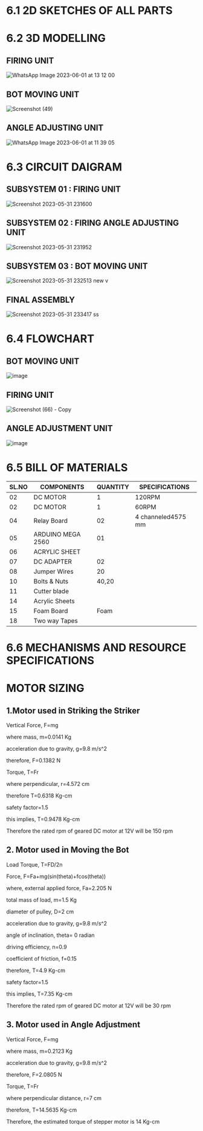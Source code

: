# 6.1 2D SKETCHES OF ALL PARTS



# 6.2 3D MODELLING
## FIRING UNIT
![WhatsApp Image 2023-06-01 at 13 12 00](https://github.com/N-Division-2022-2023-Even/Repo-07/assets/130656643/93f96c87-f209-438d-953b-c0683dbe87e7)





## BOT MOVING UNIT
![Screenshot (49)](https://github.com/N-Division-2022-2023-Even/Repo-07/assets/130656643/39b7a9ff-0c84-40c6-a0a8-cbb228d36bb5)


## ANGLE ADJUSTING UNIT
![WhatsApp Image 2023-06-01 at 11 39 05](https://github.com/N-Division-2022-2023-Even/Repo-07/assets/130656643/d4711ae7-02ab-493a-aa11-52e48782d84d)

# 6.3 CIRCUIT DAIGRAM
## SUBSYSTEM 01 : FIRING UNIT
![Screenshot 2023-05-31 231600](https://github.com/N-Division-2022-2023-Even/Repo-07/assets/130956680/2eba2eb3-b561-4957-8268-1d208d6a36b6)


## SUBSYSTEM 02 : FIRING ANGLE ADJUSTING UNIT
![Screenshot 2023-05-31 231952](https://github.com/N-Division-2022-2023-Even/Repo-07/assets/130956680/9e06f274-dedb-4a3a-8167-753ad3b69fe6)


## SUBSYSTEM 03 : BOT MOVING UNIT
![Screenshot 2023-05-31 232513 new v](https://github.com/N-Division-2022-2023-Even/Repo-07/assets/130956680/0bac6e08-35e4-46c3-b252-91f7ed35c5c0)


## FINAL ASSEMBLY
![Screenshot 2023-05-31 233417 ss](https://github.com/N-Division-2022-2023-Even/Repo-07/assets/130956680/04c7c6b6-29c5-47a2-9e98-174c6fe37e64)

# 6.4 FLOWCHART
## BOT MOVING UNIT
![image](https://github.com/N-Division-2022-2023-Even/Repo-07/assets/130683739/be80cbe4-773e-4bdb-a6be-3910b5cee035)



## FIRING UNIT
![Screenshot (66) - Copy](https://github.com/N-Division-2022-2023-Even/Repo-07/assets/130683739/664145d1-b086-4fdb-9124-3a85885b4c1a)


## ANGLE ADJUSTMENT UNIT
![image](https://github.com/N-Division-2022-2023-Even/Repo-07/assets/130683739/f4959098-f0e8-4ea5-b868-98422555ad00)







# 6.5 BILL OF MATERIALS
|SL.NO|COMPONENTS|QUANTITY|SPECIFICATIONS|
|-----|----------|-------------|--------|
|02|DC MOTOR|1|120RPM| 
|02|DC MOTOR|1|60RPM|
|04|Relay Board|02|4 channeled4575 mm|  
|05|ARDUINO MEGA 2560 | 01| | 
|06|ACRYLIC SHEET|||
|07|DC ADAPTER|02||
|08|Jumper Wires|20|  |  
|10|Bolts & Nuts |40,20|   |   
|11|Cutter blade ||   |    
|14|Acrylic Sheets ||   |    
|15|Foam Board| Foam|    |
|18|Two way Tapes ||  |

# 6.6 MECHANISMS AND RESOURCE SPECIFICATIONS 

# MOTOR SIZING
## 1.Motor used in Striking the Striker
Vertical Force, F=mg

where mass, m=0.0141 Kg

acceleration due to gravity, g=9.8 m/s^2

therefore, F=0.1382 N

Torque, T=Fr

where perpendicular, r=4.572 cm

therefore T=0.6318 Kg-cm

safety factor=1.5

this implies, T=0.9478 Kg-cm

Therefore the rated rpm of geared DC motor at 12V will be 150 rpm

## 2. Motor used in Moving the Bot
Load Torque, T=FD/2n

Force, F=Fa+mg(sin(theta)+fcos(theta))

where, external applied force, Fa=2.205 N

total mass of load, m=1.5 Kg

diameter of pulley, D=2 cm

acceleration due to gravity, g=9.8 m/s^2

angle of inclination, theta= 0 radian

driving efficiency, n=0.9

coefficient of friction, f=0.15

therefore, T=4.9 Kg-cm

safety factor=1.5

this implies, T=7.35 Kg-cm

Therefore the rated rpm of geared DC motor at 12V will be 30 rpm

## 3. Motor used in Angle Adjustment
Vertical Force, F=mg

where mass, m=0.2123 Kg

acceleration due to gravity, g=9.8 m/s^2

therefore, F=2.0805 N

Torque, T=Fr

where perpendicular distance, r=7 cm

therefore, T=14.5635 Kg-cm

Therefore, the estimated torque of stepper motor is 14 Kg-cm

